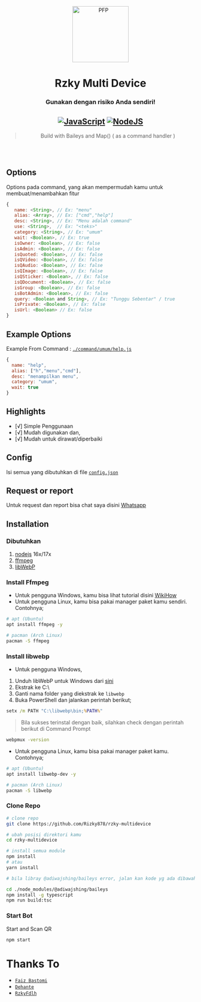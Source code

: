 <div align="center">
<img src="https://telegra.ph/file/1ad6f99162dc762ccabc2.jpg" width="150" height="150" border="0" alt="PFP">

# Rzky Multi Device
### Gunakan dengan risiko Anda sendiri!

## [![JavaScript](https://img.shields.io/badge/JavaScript-d6cc0f?style=for-the-badge&logo=javascript&logoColor=white)](https://javascript.com) [![NodeJS](https://img.shields.io/badge/Node.js-43853D?style=for-the-badge&logo=node.js&logoColor=white)](https://nodejs.org/)

> Build with Baileys and Map() ( as a command handler ) <br />

</div><br />
<br />



## Options

Options pada command, yang akan mempermudah kamu untuk membuat/menambahkan fitur<br />
```js
{
   name: <String>, // Ex: "menu"
   alias: <Array>, // Ex: ["cmd","help"]
   desc: <String>, // Ex: "Menu adalah command"
   use: <String>,  // Ex: "<teks>"
   category: <String>, // Ex: "umum"
   wait: <Boolean>, // Ex: true
   isOwner: <Boolean>, // Ex: false
   isAdmin: <Boolean>, // Ex: false
   isQuoted: <Boolean>, // Ex: false
   isQVideo: <Boolean>, // Ex: false
   isQAudio: <Boolean>, // Ex: false
   isQImage: <Boolean>, // Ex: false
   isQSticker: <Boolean>, // Ex: false
   isQDocument: <Boolean>, // Ex: false
   isGroup: <Boolean>, // Ex: false
   isBotAdmin: <Boolean>, // Ex: false
   query: <Boolean and String>, // Ex: "Tunggu Sebentar" / true
   isPrivate: <Boolean>, // Ex: false
   isUrl: <Boolean> // Ex: false
}
```

## Example Options

Example From Command : [`./command/umum/help.js`](https://github.com/Rizky878/rzky-multidevice/blob/main/command/umum/help.js)<br />
```js
{
  name: "help",
  alias: ["h","menu","cmd"],
  desc: "menampilkan menu",
  category: "umum",
  wait: true
}
```

## Highlights

- [√] Simple Penggunaan
- [√] Mudah digunakan dan,
- [√] Mudah untuk dirawat/diperbaiki

## Config
Isi semua yang dibutuhkan di file [`config.json`](https://github.com/Rizky878/rzky-multidevice/blob/main/config.json)<br />

## Request or report
Untuk request dan report bisa chat saya disini [Whatsapp](https://wa.me/6282387804410)

## Installation

### Dibutuhkan
1. [nodejs](https://nodejs.org/en/download) 16x/17x
2. [ffmpeg](https://ffmpeg.org)
3. [libWebP](https://developers.google.com/speed/webp/download)

### Install Ffmpeg
- Untuk pengguna Windows, kamu bisa lihat tutorial disini [WikiHow](https://www.wikihow.com/Install-Ffmpeg-on-Windows)<br />
- Untuk pengguna Linux, kamu bisa pakai manager paket kamu sendiri. Contohnya;

```bash
# apt (Ubuntu)
apt install ffmpeg -y

# pacman (Arch Linux)
pacman -S ffmpeg
```

### Install libwebp
- Untuk pengguna Windows,
1. Unduh libWebP untuk Windows dari [sini](https://developers.google.com/speed/webp/download)
2. Ekstrak ke C:\
3. Ganti nama folder yang diekstrak ke `libwebp`
4. Buka PowerShell dan jalankan perintah berikut;

```cmd
setx /m PATH "C:\libwebp\bin;%PATH%"
```
> Bila sukses terinstal dengan baik, silahkan check dengan perintah berikut di Command Prompt
```cmd
webpmux -version
```

- Untuk pengguna Linux, kamu bisa pakai manager paket kamu. Contohnya;
```bash
# apt (Ubuntu)
apt install libwebp-dev -y

# pacman (Arch Linux)
pacman -S libwebp
```

### Clone Repo
```bash
# clone repo
git clone https://github.com/Rizky878/rzky-multidevice

# ubah posisi direktori kamu
cd rzky-multidevice

# install semua module
npm install
# atau
yarn install

# bila libray @adiwajshing/baileys error, jalan kan kode yg ada dibawah ini

cd ./node_modules/@adiwajshing/baileys
npm install -g typescript
npm run build:tsc
```

### Start Bot
Start and Scan QR<br />

```bash
npm start
```

# Thanks To

* [`Faiz Bastomi`](https://github.com/FaizBastomi)
* [`Dehante`](https://github.com/Dehanjing)
* [`RzkyFdlh`](https://github.com/Rizky878/rzky-multidevice)
